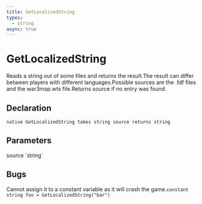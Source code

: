 ```yaml
---
title: GetLocalizedString
types:
  - string
async: true
---
```


# GetLocalizedString
Reads a string out of some files and returns the result.The result can differ between players with different languages.Possible sources are the .fdf files and the war3map.wts file.Returns source if no entry was found.

## Declaration

```
native GetLocalizedString takes string source returns string
```

## Parameters
<dl>
  <dt>source `string`</dt>
  <dd></dd>
</dl>

## Bugs 
Cannot assign it to a constant variable as it will crash the game.`constant string foo = GetLocalizedString("bar")`